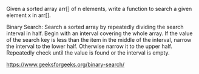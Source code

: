 Given a sorted array arr[] of n elements, write a function to search a given element x in arr[].

Binary Search: Search a sorted array by repeatedly dividing the search interval in half. Begin with an interval covering the whole array. If the value of the search key is less than the item in the middle of the interval, narrow the interval to the lower half. Otherwise narrow it to the upper half. Repeatedly check until the value is found or the interval is empty.

https://www.geeksforgeeks.org/binary-search/
